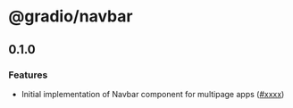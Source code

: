 # @gradio/navbar

## 0.1.0

### Features

- Initial implementation of Navbar component for multipage apps ([#xxxx](https://github.com/gradio-app/gradio/pull/xxxx))